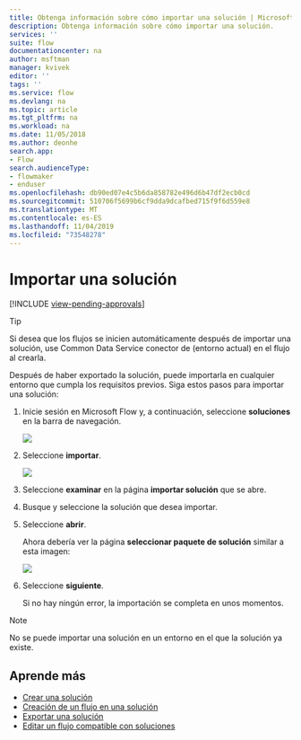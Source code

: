 ```yaml
---
title: Obtenga información sobre cómo importar una solución | Microsoft Docs
description: Obtenga información sobre cómo importar una solución.
services: ''
suite: flow
documentationcenter: na
author: msftman
manager: kvivek
editor: ''
tags: ''
ms.service: flow
ms.devlang: na
ms.topic: article
ms.tgt_pltfrm: na
ms.workload: na
ms.date: 11/05/2018
ms.author: deonhe
search.app:
- Flow
search.audienceType:
- flowmaker
- enduser
ms.openlocfilehash: db90ed07e4c5b6da858782e496d6b47df2ecb0cd
ms.sourcegitcommit: 510706f5699b6cf9dda9dcafbed715f9f6d559e8
ms.translationtype: MT
ms.contentlocale: es-ES
ms.lasthandoff: 11/04/2019
ms.locfileid: "73548278"
---
```

# <a name="import-a-solution"></a>Importar una solución
[!INCLUDE [view-pending-approvals](includes/cc-rebrand.md)]

> [!TIP]
> Si desea que los flujos se inicien automáticamente después de importar una solución, use Common Data Service conector de (entorno actual) en el flujo al crearla.

Después de haber exportado la solución, puede importarla en cualquier entorno que cumpla los requisitos previos. Siga estos pasos para importar una solución:

1. Inicie sesión en Microsoft Flow y, a continuación, seleccione **soluciones** en la barra de navegación.

   ![](./media/import-flow-solution/select-solutions-from-left-nav.png)

1. Seleccione **importar**.

   ![](./media/import-flow-solution/select-import.png)

1. Seleccione **examinar** en la página **importar solución** que se abre.
1. Busque y seleccione la solución que desea importar.
1. Seleccione **abrir**.

   Ahora debería ver la página **seleccionar paquete de solución** similar a esta imagen:

   ![](./media/import-flow-solution/import-solution.png)

1. Seleccione **siguiente**.

   Si no hay ningún error, la importación se completa en unos momentos.

> [!NOTE]
> No se puede importar una solución en un entorno en el que la solución ya existe.


## <a name="learn-more"></a>Aprende más

<!--from editor: Do you want to add Remove a solution-aware flow to this list?-->

- [Crear una solución](./overview-solution-flows.md)
- [Creación de un flujo en una solución](./create-flow-solution.md)
- [Exportar una solución](./export-flow-solution.md)
- [Editar un flujo compatible con soluciones](./edit-solution-aware-flow.md)
